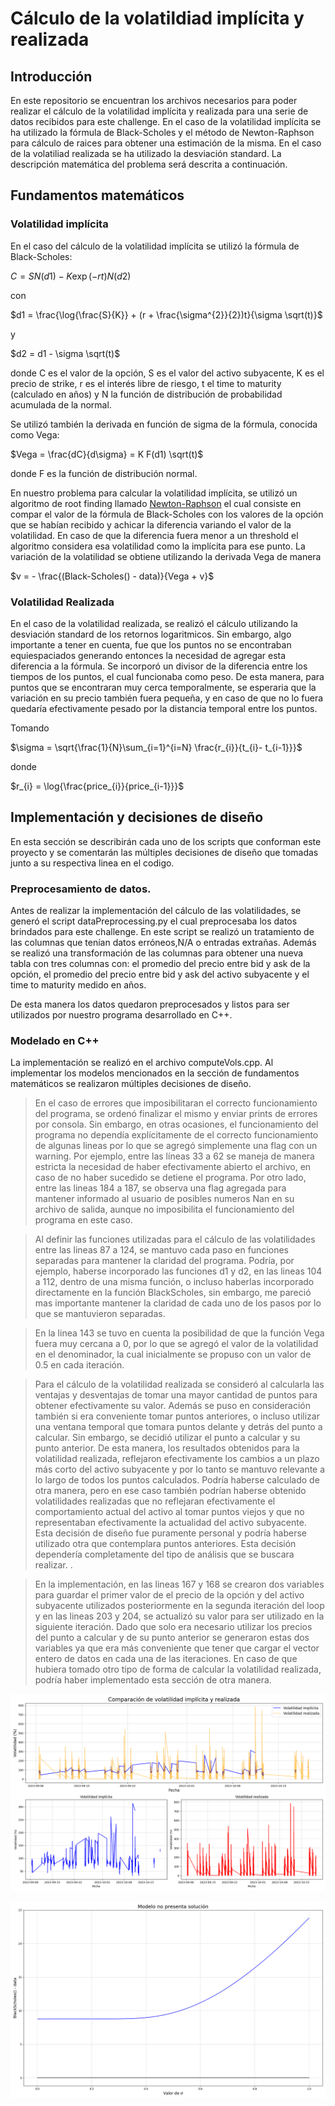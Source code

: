# Cálculo de la volatildiad implícita y realizada

## Introducción

En este repositorio se encuentran los archivos necesarios para poder realizar el cálculo de la volatilidad implícita y realizada para una serie de datos recibidos para este challenge.
En el caso de la volatilidad implícita se ha utilizado la fórmula de Black-Scholes y el método de Newton-Raphson para cálculo de raices para obtener una estimación de la misma. En el caso de la volatiliad realizada se ha utilizado la desviación standard. La descripción matemática del problema será descrita a continuación.

## Fundamentos matemáticos

### Volatilidad implícita

En el caso del cálculo de la volatilidad implícita se utilizó la fórmula de Black-Scholes:

$C= S N(d1) -K \exp(-rt)N(d2)$

con

$d1 = \frac{\log{\frac{S}{K}} + (r + \frac{\sigma^{2}}{2})t}{\sigma \sqrt(t)}$

y

$d2 = d1 - \sigma \sqrt(t)$

donde
C es el valor de la opción, S es el valor del activo subyacente, K es el precio de strike, r es el interés libre de riesgo, t el time to maturity (calculado en años) y N la función de distribución de probabilidad acumulada de la normal.

Se utilizó también la derivada en función de sigma de la fórmula, conocida como Vega:

$Vega = \frac{dC}{d\sigma} = K F(d1) \sqrt(t)$

donde F es la función de distribución normal.

En nuestro problema para calcular la volatilidad implícita, se utilizó un algoritmo de root finding llamado [Newton-Raphson](https://en.wikipedia.org/wiki/Newton%27s_method) el cual consiste en compar el valor de la fórmula de Black-Scholes con los valores de la opción que se habían recibido y achicar la diferencia variando el valor de la volatilidad. En caso de que la diferencia fuera menor a un threshold el algoritmo considera esa volatilidad como la implícita para ese punto.
La variación de la volatilidad se obtiene utilizando la derivada Vega de manera

$v = - \frac{(Black-Scholes() - data)}{Vega + v}$

### Volatilidad Realizada

En el caso de la volatilidad realizada, se realizó el cálculo utilizando la desviación standard de los retornos logaritmicos. Sin embargo, algo importante a tener en cuenta, fue que los puntos no se encontraban equiespaciados generando entonces la necesidad de agregar esta diferencia a la fórmula. Se incorporó un divisor de la diferencia entre los tiempos de los puntos, el cual funcionaba como peso. De esta manera, para puntos que se encontraran muy cerca temporalmente, se esperaria que la variación en su precio también fuera pequeña, y en caso de que no lo fuera quedaría efectivamente pesado por la distancia temporal entre los puntos.

Tomando

$\sigma = \sqrt{\frac{1}{N}\sum_{i=1}^{i=N} \frac{r_{i}}{t_{i}- t_{i-1}}}$

donde

$r_{i} = \log{\frac{price_{i}}{price_{i-1}}}$

## Implementación y decisiones de diseño

En esta sección se describirán cada uno de los scripts que conforman este proyecto y se comentarán las múltiples decisiones de diseño que tomadas junto a su respectiva linea en el codigo.

### Preprocesamiento de datos.

Antes de realizar la implementación del cálculo de las volatilidades, se generó el script dataPreprocessing.py el cual preprocesaba los datos brindados para este challenge. En este script se realizó un tratamiento de las columnas que tenían datos erróneos,N/A o entradas extrañas. Además se realizó una transformación de las columnas para obtener una nueva tabla con tres columnas con: el promedio del precio entre bid y ask de la opción, el promedio del precio entre bid y ask del activo subyacente y el time to maturity medido en años.

De esta manera los datos quedaron preprocesados y listos para ser utilizados por nuestro programa desarrollado en C++.

### Modelado en C++

La implementación se realizó en el archivo computeVols.cpp. Al implementar los modelos mencionados en la sección de fundamentos matemáticos se realizaron múltiples decisiones de diseño.

> En el caso de errores que imposibilitaran el correcto funcionamiento del programa, se ordenó finalizar el mismo y enviar prints de errores por consola. Sin embargo, en otras ocasiones, el funcionamiento del programa no dependía explícitamente de el correcto funcionamiento de algunas lineas por lo que se agregó simplemente una flag con un warning. Por ejemplo, entre las líneas 33 a 62 se maneja de manera estricta la necesidad de haber efectivamente abierto el archivo, en caso de no haber sucedido se detiene el programa. Por otro lado, entre las lineas 184 a 187, se observa una flag agregada para mantener informado al usuario de posibles numeros Nan en su archivo de salida, aunque no imposibilita el funcionamiento del programa en este caso.

> Al definir las funciones utilizadas para el cálculo de las volatilidades entre las lineas 87 a 124, se mantuvo cada paso en funciones separadas para mantener la claridad del programa. Podría, por ejemplo, haberse incorporado las funciones d1 y d2, en las lineas 104 a 112, dentro de una misma función, o incluso haberlas incorporado directamente en la función BlackScholes, sin embargo, me pareció mas importante mantener la claridad de cada uno de los pasos por lo que se mantuvieron separadas.

> En la linea 143 se tuvo en cuenta la posibilidad de que la función Vega fuera muy cercana a 0, por lo que se agregó el valor de la volatilidad en el denominador, la cual inicialmente se propuso con un valor de 0.5 en cada iteración.

> Para el cálculo de la volatilidad realizada se consideró al calcularla las ventajas y desventajas de tomar una mayor cantidad de puntos para obtener efectivamente su valor. Además se puso en consideración también si era conveniente tomar puntos anteriores, o incluso utilizar una ventana temporal que tomara puntos delante y detrás del punto a calcular. Sin embargo, se decidió utilizar el punto a calcular y su punto anterior. De esta manera, los resultados obtenidos para la volatilidad realizada, reflejaron efectivamente los cambios a un plazo más corto del activo subyacente y por lo tanto se mantuvo relevante a lo largo de todos los puntos calculados. Podría haberse calculado de otra manera, pero en ese caso también podrían haberse obtenido volatilidades realizadas que no reflejaran efectivamente el comportamiento actual del activo al tomar puntos viejos y que no representaban efectivamente la actualidad del activo subyacente. Esta decisión de diseño fue puramente personal y podría haberse utilizado otra que contemplara puntos anteriores. Esta decisión dependería completamente del tipo de análisis que se buscara realizar. .

> En la implementación, en las lineas 167 y 168 se crearon dos variables para guardar el primer valor de el precio de la opción y del activo subyacente utilizados posteriormente en la segunda iteración del loop y en las lineas 203 y 204, se actualizó su valor para ser utilizado en la siguiente iteración. Dado que solo era necesario utilizar los precios del punto a calcular y de su punto anterior se generaron estas dos variables ya que era más conveniente que tener que cargar el vector entero de datos en cada una de las iteraciones. En caso de que hubiera tomado otro tipo de forma de calcular la volatilidad realizada, podría haber implementado esta sección de otra manera.

![alt text](graphs/volatilityComparison.png)

![alt text](graphs/noSolution.png)
